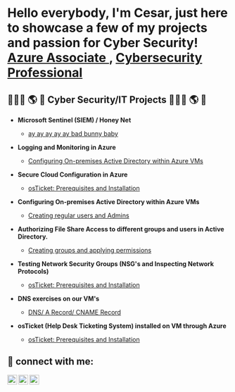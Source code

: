 <h1> Hello everybody, I'm Cesar, just here to showcase a few of my projects and passion for Cyber Security! <br/><a href="https://github.com/cesarias">Azure Associate </a>, <a href="https://www.linkedin.com/in/cesar-arias-4b4859270/">Cybersecurity Professional</a>


<h2>👨🏻‍💻 🌎 🔐 Cyber Security/IT Projects 👨🏻‍💻 🌎 🔐 </h2>

- <b> Microsoft Sentinel (SIEM) / Honey Net </b>
  - [ay ay ay ay ay bad bunny baby](https://github.com/cesarias/Honey_Net)
  
- <b> Logging and Monitoring in Azure </b>
  - [Configuring On-premises Active Directory within Azure VMs](https://github.com/cesarias/Logging)
  
- <b> Secure Cloud Configuration in Azure </b>
  - [osTicket: Prerequisites and Installation](https://github.com/cesarias/Secure_Cloud)
  
- <b> Configuring On-premises Active Directory within Azure VMs </b>
  - [Creating regular users and Admins](https://github.com/cesarias/Active_Directory)
  
- <b> Authorizing File Share Access to different groups and users in Active Directory. </b>
  - [Creating groups and applying permissions ](https://github.com/cesarias/File_Shares)
  
- <b> Testing Network Security Groups (NSG's and Inspecting Network Protocols) </b>
  - [osTicket: Prerequisites and Installation](https://github.com/cesarias/Protocols)
  
- <b> DNS exercises on our VM's </b>
  - [DNS/ A Record/ CNAME Record](https://github.com/cesarias/DNS)
  
- <b> osTicket (Help Desk Ticketing System) installed on VM through Azure </b>
  - [osTicket: Prerequisites and Installation](https://github.com/cesarias/os-ticket)

<h2> 📲 connect with me:</h2>
  
[<img align="left" alt="Cesar | Twitter" width="22px" src="https://cdn.jsdelivr.net/npm/simple-icons@v3/icons/twitter.svg" />][twitter]
[<img align="left" alt="Cesar | LinkedIn" width="22px" src="https://cdn.jsdelivr.net/npm/simple-icons@v3/icons/linkedin.svg" />][linkedin]
[<img align="left" alt="Cesar | Instagram" width="22px" src="https://cdn.jsdelivr.net/npm/simple-icons@v3/icons/instagram.svg" />][instagram]

[twitter]: https://twitter.com/agent_czr
[instagram]: https://www.instagram.com/Josh
[linkedin]: https://linkedin.com//in/cesar-arias-4b4859270/

